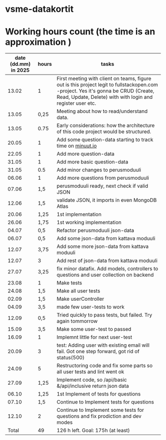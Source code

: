 # vsme-datakortit

# Working hours count (the time is an approximation )

| date (dd.mm) in 2025 | hours  | tasks                                                                                    |
|---------|-------|---------------------------------------------------------------------------------------- |
| 13.02   | 1     | First meeting with client on teams, figure out is this project legit to fullstackopen.com -project. Yes it's gonna be CRUD (Create, Read, Update, Delete) with with login and register user etc.                                                        |
| 13.05   | 0,25  | Meeting about how to read/understand data.                                               |
| 13.05   | 0.75  | Early considerations: how the architecture of this code project would be structured. |
| 20.05   | 1     | Add some question-data starting to track time on [minuut.io](https://minuut.io/cb4eb70b-3bff-4fb6-864c-9df5fcccc376)|
| 22.05   | 1     | Add more question-data |
| 31.05   | 1     | Add more basic question-data |
| 31.05   | 0.5   | Add minor changes to perusmoduuli |
| 06.06   | 1     | Add more questions from perusmoduuli |
| 07.06   | 1,5   | perusmoduuli ready, next check if valid JSON |
| 12.06   | 1,5   | validate JSON, it imports in even MongoDB Atlas |
| 20.06   | 1,25  | 1st implementation |
| 26.06   | 1,75  | 1st working implementation |
| 04.07   | 0,5   | Refactor perusmoduuli json-data |
| 06.07   | 0,5   | Add some json-data from kattava moduuli |
| 12.07   | 3,75  | Add some more json-data from kattava moduuli |
| 12.07   | 3     | Add rest of json-data from kattava moduuli |
| 27.07   | 3,25  | fix minor datafix. Add models, controllers to questions and user collection on backend |
| 23.08   | 1     | Make tests |
| 24.08   | 1,5   | Make all user tests |
| 02.09   | 1,5   | Make userController |
| 04.09   | 3,5   | made few user-tests to work |
| 12.09   | 0,5   | Tried quickly to pass tests, but failed. Try again tommorrow |
| 15.09   | 3,5   | Make some user-test to passed |
| 16.09   | 1     | Implemnt little for next user-test |
| 20.09   | 3     | test: Adding user with existing email will fail. Got one step forward, got rid of status(500) |
| 24.09   | 5     | Restructoring code and fix some parts so all user tests and lint went ok |
| 27.09   | 1,25  | Implement code, so /api/basic &/api/inclusive return json data |
| 06.10   | 1,25  | 1st Implement of tests for questions |
| 07.10   | 1,5   | Continue to Implement tests for questions |
| 12.10   | 2     | Continue to Implement some tests for questions and fix prodiction and dev modes |
| Total   | 49    | 126 h left. Goal: 175h (at least) |

